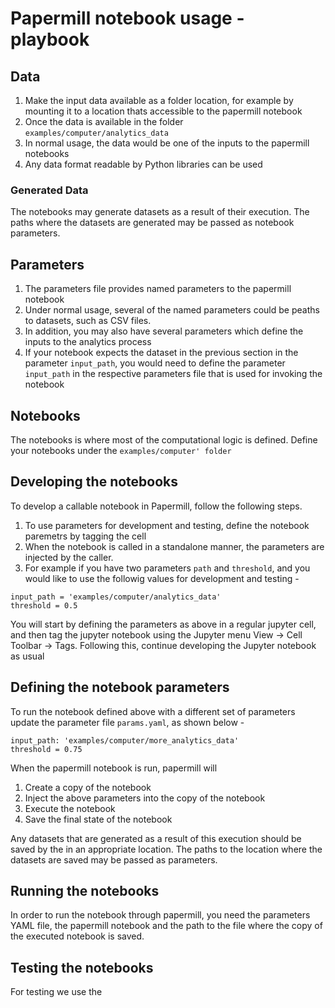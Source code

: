 # Papermill notebook usage - playbook

## Data 
1. Make the input data available as a folder location, for example by mounting it to a location thats accessible to the papermill notebook
2. Once the data is available in the folder `examples/computer/analytics_data` 
3. In normal usage, the data would be one of the inputs to the papermill notebooks 
4. Any data format readable by Python libraries can be used

### Generated Data 
The notebooks may generate datasets as a result of their execution. The paths where the datasets are generated may be passed as notebook parameters. 

## Parameters 
1. The parameters file provides named parameters to the papermill notebook
2. Under normal usage, several of the named parameters could be peaths to datasets, such as CSV files.  
3. In addition, you may also have several parameters which define the inputs to the analytics process 
4. If your notebook expects the dataset in the previous section in the parameter `input_path`, you would need to define the parameter `input_path` in the respective parameters file that is used for invoking the notebook


## Notebooks
The notebooks is where most of the computational logic is defined. Define your notebooks under the `examples/computer' folder`


## Developing the notebooks 
To develop a callable notebook in
Papermill, follow the following steps. 
1. To use parameters for development and testing, define the notebook paremetrs by tagging the cell 
2. When the notebook is called in a standalone manner, the parameters are injected by the caller. 
3. For example if you have two parameters `path` and `threshold`, and you would like to use the followig values for development and testing - 
```
input_path = 'examples/computer/analytics_data'
threshold = 0.5
```

You will start by defining the parameters as above in a regular jupyter cell, and then tag the jupyter notebook using the Jupyter menu View -> Cell Toolbar -> Tags.
Following this, continue developing the Jupyter notebook as usual  

## Defining the notebook parameters
To run the notebook defined above with a different set of parameters update the parameter file `params.yaml`, as shown below - 
```
input_path: 'examples/computer/more_analytics_data'
threshold = 0.75
``` 
When the papermill notebook is run, papermill will 
1. Create a copy of the notebook
2. Inject the above parameters into the copy of the notebook
3. Execute the notebook
4. Save the final state of the notebook

Any datasets that are generated as a result of this execution should be saved by the in an appropriate location. The paths to the location where the datasets are saved may be passed as parameters. 


## Running the notebooks
In order to run the notebook through papermill, you need the parameters YAML file, the papermill notebook and the path to the file where the copy of the executed notebook is saved. 

## Testing the notebooks
For testing we use the  




